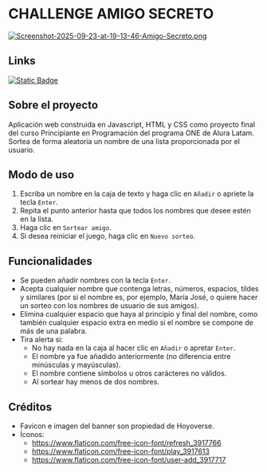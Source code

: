 # CHALLENGE AMIGO SECRETO
[![Screenshot-2025-09-23-at-19-13-46-Amigo-Secreto.png](https://i.postimg.cc/mk5hXRY1/amigo-secreto-ss.png)](https://postimg.cc/SYcyRBtm)

## Links
[![Static Badge](https://img.shields.io/badge/GitHub_Pages-Juego_Amigo_Secreto-orange?logoColor=%23222222)](https://suan801.github.io/challenge-amigo-secreto/)

## Sobre el proyecto

Aplicación web construida en Javascript, HTML y CSS como proyecto final del curso Principiante en Programación del programa ONE de Alura Latam. Sortea de forma aleatoria un nombre de una lista proporcionada por el usuario.

## Modo de uso
1. Escriba un nombre en la caja de texto y haga clic en `Añadir` o apriete la tecla `Enter`.
2. Repita el punto anterior hasta que todos los nombres que desee estén en la lista.
3. Haga clic en `Sortear amigo`.
4. Si desea reiniciar el juego, haga clic en `Nuevo sorteo`.

## Funcionalidades
* Se pueden añadir nombres con la tecla `Enter`.
* Acepta cualquier nombre que contenga letras, números, espacios, tildes y similares (por si el nombre es, por ejemplo, María José, o quiere hacer un sorteo con los nombres de usuario de sus amigos).
* Elimina cualquier espacio que haya al principio y final del nombre, como también cualquier espacio extra en medio si el nombre se compone de más de una palabra.
* Tira alerta si:
  + No hay nada en la caja al hacer clic en `Añadir` o apretar `Enter`.
  + El nombre ya fue añadido anteriormente (no diferencia entre minúsculas y mayúsculas).
  + El nombre contiene símbolos u otros carácteres no válidos.
  + Al sortear hay menos de dos nombres.

## Créditos
* Favicon e imagen del banner son propiedad de Hoyoverse.
* Íconos:
  + https://www.flaticon.com/free-icon-font/refresh_3917766
  + https://www.flaticon.com/free-icon-font/play_3917613
  + https://www.flaticon.com/free-icon-font/user-add_3917717
